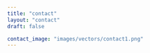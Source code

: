 ```yaml
---
title: "contact"
layout: "contact"
draft: false

contact_image: "images/vectors/contact1.png"
---
```

